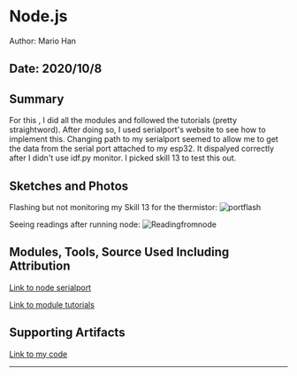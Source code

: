 #  Node.js

Author: Mario Han

Date: 2020/10/8
-----

## Summary

For this , I did all the modules and followed the tutorials (pretty straightword). After doing so, I used serialport's website to see how to implement this. Changing path to my serialport seemed to allow me to get the data from the serial port attached to my esp32. It dispalyed correctly after I didn't use idf.py monitor. I picked skill 13 to test this out.

## Sketches and Photos

Flashing but not monitoring my Skill 13 for the thermistor:
![portflash](https://user-images.githubusercontent.com/45515930/95522877-45c43700-099b-11eb-8fe0-703449dd31f1.png)

Seeing readings after running node:
![Readingfromnode](https://user-images.githubusercontent.com/45515930/95522903-5379bc80-099b-11eb-8441-2d3eb1923c6d.png)

## Modules, Tools, Source Used Including Attribution

[Link to node serialport](https://serialport.io/)

[Link to module tutorials](https://www.w3schools.com/nodejs/default.asp)

## Supporting Artifacts

[Link to my code](https://github.com/BU-EC444/Han-Mario-1/tree/master/skills/cluster-2/16/code)

-----
